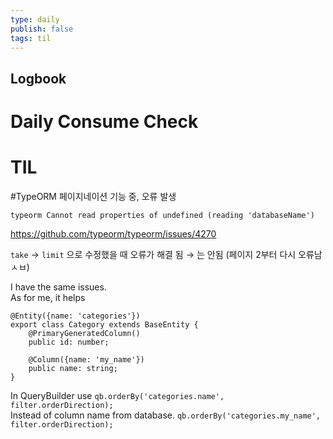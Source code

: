 ```yaml
---
type: daily
publish: false
tags: til
---
```


## Logbook



# Daily Consume Check



# TIL

#TypeORM 
페이지네이션 기능 중, 오류 발생
```
typeorm Cannot read properties of undefined (reading 'databaseName')
```
https://github.com/typeorm/typeorm/issues/4270

`take` → `limit` 으로 수정했을 때 오류가 해결 됨
→ 는 안됨 (페이지 2부터 다시 오류남 ㅅㅂ)

  
I have the same issues.  
As for me, it helps

```
@Entity({name: 'categories'})
export class Category extends BaseEntity {
    @PrimaryGeneratedColumn()
    public id: number;

    @Column({name: 'my_name'})
    public name: string;
}
```

In QueryBuilder use `qb.orderBy('categories.name', filter.orderDirection);`  
Instead of column name from database. `qb.orderBy('categories.my_name', filter.orderDirection);`